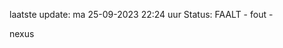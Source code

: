 laatste update: 
ma 25-09-2023 22:24   uur 
Status: FAALT - fout - 
<div class="service R">nexus</div>